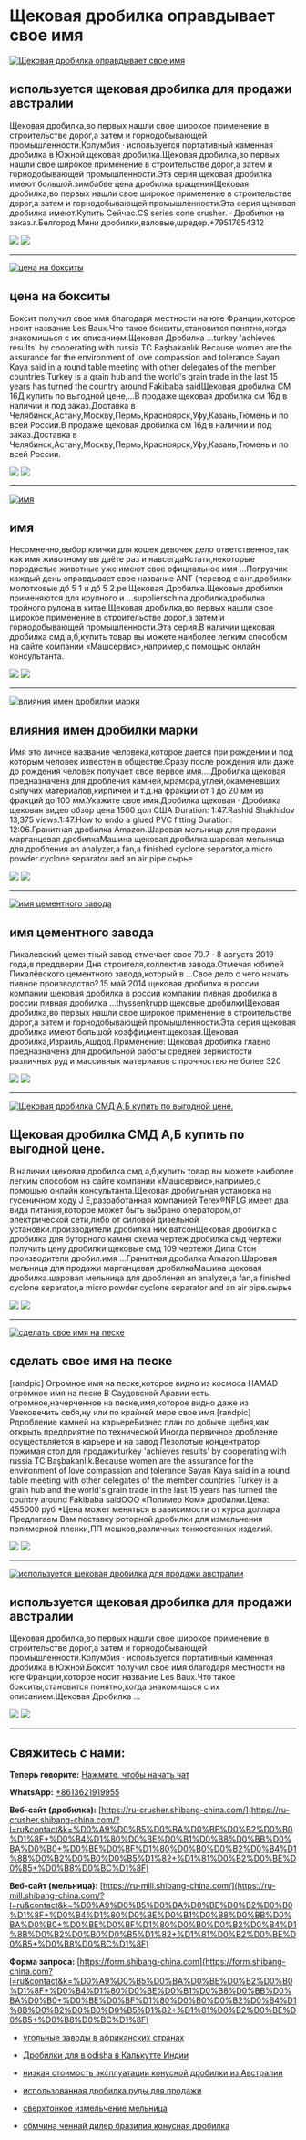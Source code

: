 # Щековая дробилка оправдывает свое имя

<a href="https://swt.shibang-china.com/?l=ru&img&k=%D0%A9%D0%B5%D0%BA%D0%BE%D0%B2%D0%B0%D1%8F+%D0%B4%D1%80%D0%BE%D0%B1%D0%B8%D0%BB%D0%BA%D0%B0+%D0%BE%D0%BF%D1%80%D0%B0%D0%B2%D0%B4%D1%8B%D0%B2%D0%B0%D0%B5%D1%82+%D1%81%D0%B2%D0%BE%D0%B5+%D0%B8%D0%BC%D1%8F" target="_blank">![Щековая дробилка оправдывает свое имя](http://static.shibang-china.com/all-800x300/74.jpg)</a>

## используется щековая дробилка для продажи австралии
Щековая дробилка,во первых нашли свое широкое применение в строительстве дорог,а затем и горнодобывающей промышленности.Колумбия &#183; используется портативный каменная дробилка в Южной.щековая дробилка.Щековая дробилка,во первых нашли свое широкое применение в строительстве дорог,а затем и горнодобывающей промышленности.Эта серия щековая дробилка имеют большой.зимбабве цена дробилка вращенияЩековая дробилка,во первых нашли свое широкое применение в строительстве дорог,а затем и горнодобывающей промышленности.Эта серия щековая дробилка имеют.Купить Сейчас.CS series cone crusher.&nbsp;&#0183;&#32;Дробилки на заказ.г.Белгород Мини дробилки,валовые,шредер.+79517654312


<a href="https://whatsapp.shibangsoft.com/WhatsApp.php" target="_blank" title="WhatsApp">![](http://static.shibang-china.com/icon/whatsapp.png)</a> <a href="https://swt.shibang-china.com/?l=ru&icon&k=%D0%A9%D0%B5%D0%BA%D0%BE%D0%B2%D0%B0%D1%8F+%D0%B4%D1%80%D0%BE%D0%B1%D0%B8%D0%BB%D0%BA%D0%B0+%D0%BE%D0%BF%D1%80%D0%B0%D0%B2%D0%B4%D1%8B%D0%B2%D0%B0%D0%B5%D1%82+%D1%81%D0%B2%D0%BE%D0%B5+%D0%B8%D0%BC%D1%8F" target="_blank">![](http://static.shibang-china.com/icon/chat-ru.png)</a>

---

<a href="https://swt.shibang-china.com/?l=ru&img&k=%D0%A9%D0%B5%D0%BA%D0%BE%D0%B2%D0%B0%D1%8F+%D0%B4%D1%80%D0%BE%D0%B1%D0%B8%D0%BB%D0%BA%D0%B0+%D0%BE%D0%BF%D1%80%D0%B0%D0%B2%D0%B4%D1%8B%D0%B2%D0%B0%D0%B5%D1%82+%D1%81%D0%B2%D0%BE%D0%B5+%D0%B8%D0%BC%D1%8F" target="_blank">![цена на бокситы](http://static.shibang-china.com/all-800x300/1464.jpg)</a>

## цена на бокситы
Боксит получил свое имя благодаря местности на юге Франции,которое носит название Les Baux.Что такое бокситы,становится понятно,когда знакомишься с их описанием.Щековая Дробилка …turkey 'achieves results' by cooperating with russia TC Başbakanlık.Because women are the assurance for the environment of love compassion and tolerance Sayan Kaya said in a round table meeting with other delegates of the member countries Turkey is a grain hub and the world's grain trade in the last 15 years has turned the country around Fakibaba saidЩековая дробилка СМ 16Д купить по выгодной цене,…В продаже щековая дробилка см 16д в наличии и под заказ.Доставка в Челябинск,Астану,Москву,Пермь,Красноярск,Уфу,Казань,Тюмень и по всей России.В продаже щековая дробилка см 16д в наличии и под заказ.Доставка в Челябинск,Астану,Москву,Пермь,Красноярск,Уфу,Казань,Тюмень и по всей России.


<a href="https://whatsapp.shibangsoft.com/WhatsApp.php" target="_blank" title="WhatsApp">![](http://static.shibang-china.com/icon/whatsapp.png)</a> <a href="https://swt.shibang-china.com/?l=ru&icon&k=%D0%A9%D0%B5%D0%BA%D0%BE%D0%B2%D0%B0%D1%8F+%D0%B4%D1%80%D0%BE%D0%B1%D0%B8%D0%BB%D0%BA%D0%B0+%D0%BE%D0%BF%D1%80%D0%B0%D0%B2%D0%B4%D1%8B%D0%B2%D0%B0%D0%B5%D1%82+%D1%81%D0%B2%D0%BE%D0%B5+%D0%B8%D0%BC%D1%8F" target="_blank">![](http://static.shibang-china.com/icon/chat-ru.png)</a>

---

<a href="https://swt.shibang-china.com/?l=ru&img&k=%D0%A9%D0%B5%D0%BA%D0%BE%D0%B2%D0%B0%D1%8F+%D0%B4%D1%80%D0%BE%D0%B1%D0%B8%D0%BB%D0%BA%D0%B0+%D0%BE%D0%BF%D1%80%D0%B0%D0%B2%D0%B4%D1%8B%D0%B2%D0%B0%D0%B5%D1%82+%D1%81%D0%B2%D0%BE%D0%B5+%D0%B8%D0%BC%D1%8F" target="_blank">![имя](http://static.shibang-china.com/all-800x300/834.jpg)</a>

## имя
Несомненно,выбор клички для кошек девочек дело ответственное,так как имя животному вы даёте раз и навсегдаКстати,некоторые породистые животные уже имеют свое официальное имя …Погрузчик каждый день оправдывает свое название ANT (перевод с анг.дробилки молотковые дб 5 1 и дб 5 2.pe Щековая Дробилка.Щековые дробилки применяются для крупного и …supplierschina дробилкадробилка тройного рулона в китае.Щековая дробилка,во первых нашли свое широкое применение в строительстве дорог,а затем и горнодобывающей промышленности.Эта серия.В наличии щековая дробилка смд а,б,купить товар вы можете наиболее легким способом на сайте компании &#171;Машсервис&#187;,например,с помощью онлайн консультанта.


<a href="https://whatsapp.shibangsoft.com/WhatsApp.php" target="_blank" title="WhatsApp">![](http://static.shibang-china.com/icon/whatsapp.png)</a> <a href="https://swt.shibang-china.com/?l=ru&icon&k=%D0%A9%D0%B5%D0%BA%D0%BE%D0%B2%D0%B0%D1%8F+%D0%B4%D1%80%D0%BE%D0%B1%D0%B8%D0%BB%D0%BA%D0%B0+%D0%BE%D0%BF%D1%80%D0%B0%D0%B2%D0%B4%D1%8B%D0%B2%D0%B0%D0%B5%D1%82+%D1%81%D0%B2%D0%BE%D0%B5+%D0%B8%D0%BC%D1%8F" target="_blank">![](http://static.shibang-china.com/icon/chat-ru.png)</a>

---

<a href="https://swt.shibang-china.com/?l=ru&img&k=%D0%A9%D0%B5%D0%BA%D0%BE%D0%B2%D0%B0%D1%8F+%D0%B4%D1%80%D0%BE%D0%B1%D0%B8%D0%BB%D0%BA%D0%B0+%D0%BE%D0%BF%D1%80%D0%B0%D0%B2%D0%B4%D1%8B%D0%B2%D0%B0%D0%B5%D1%82+%D1%81%D0%B2%D0%BE%D0%B5+%D0%B8%D0%BC%D1%8F" target="_blank">![влияния имен дробилки марки](http://static.shibang-china.com/all-800x300/853.jpg)</a>

## влияния имен дробилки марки
Имя это личное название человека,которое дается при рождении и под которым человек известен в обществе.Сразу после рождения или даже до рождения человек получает свое первое имя.…Дробилка щековая предназначена для дробления камней,мрамора,углей,окаменевших сыпучих материалов,кирпичей и т.д.на фракции от 1 до 20 мм из фракций до 100 мм.Укажите свое имя.Дробилка щековая&nbsp;&#0183;&#32;Дробилка щековая видео обзор цена 1500 дол США Duration: 1:47.Rashid Shakhidov 13,375 views.1:47.How to undo a glued PVC fitting Duration: 12:06.Гранитная дробилка Amazon.Шаровая мельница для продажи марганцевая дробилкаМашина щековая дробилка.шаровая мельница для дробления an analyzer,a fan,a finished cyclone separator,a micro powder cyclone separator and an air pipe.сырье


<a href="https://whatsapp.shibangsoft.com/WhatsApp.php" target="_blank" title="WhatsApp">![](http://static.shibang-china.com/icon/whatsapp.png)</a> <a href="https://swt.shibang-china.com/?l=ru&icon&k=%D0%A9%D0%B5%D0%BA%D0%BE%D0%B2%D0%B0%D1%8F+%D0%B4%D1%80%D0%BE%D0%B1%D0%B8%D0%BB%D0%BA%D0%B0+%D0%BE%D0%BF%D1%80%D0%B0%D0%B2%D0%B4%D1%8B%D0%B2%D0%B0%D0%B5%D1%82+%D1%81%D0%B2%D0%BE%D0%B5+%D0%B8%D0%BC%D1%8F" target="_blank">![](http://static.shibang-china.com/icon/chat-ru.png)</a>

---

<a href="https://swt.shibang-china.com/?l=ru&img&k=%D0%A9%D0%B5%D0%BA%D0%BE%D0%B2%D0%B0%D1%8F+%D0%B4%D1%80%D0%BE%D0%B1%D0%B8%D0%BB%D0%BA%D0%B0+%D0%BE%D0%BF%D1%80%D0%B0%D0%B2%D0%B4%D1%8B%D0%B2%D0%B0%D0%B5%D1%82+%D1%81%D0%B2%D0%BE%D0%B5+%D0%B8%D0%BC%D1%8F" target="_blank">![имя цементного завода](http://static.shibang-china.com/all-800x300/911.jpg)</a>

## имя цементного завода
Пикалевский цементный завод отмечает свое 70.7 &#183; 8 августа 2019 года,в преддверии Дня строителя,коллектив завода.Отмечая юбилей Пикалёвского цементного завода,который в …Свое дело с чего начать пивное производство?.15 май 2014 щековая дробилка в россии компании щековая дробилка в россии компании пивная дробилка в россии пивная дробилка …thyssenkrupp щековые дробилкиЩековая дробилка,во первых нашли свое широкое применение в строительстве дорог,а затем и горнодобывающей промышленности.Эта серия щековая дробилка имеют большой коэффициент.щековая.Щековая дробилка,Израиль,Ашдод.Применение: Щековая дробилка главно предназначена для дробильной работы средней зернистости различных руд и массивных материалов с прочностью не более 320


<a href="https://whatsapp.shibangsoft.com/WhatsApp.php" target="_blank" title="WhatsApp">![](http://static.shibang-china.com/icon/whatsapp.png)</a> <a href="https://swt.shibang-china.com/?l=ru&icon&k=%D0%A9%D0%B5%D0%BA%D0%BE%D0%B2%D0%B0%D1%8F+%D0%B4%D1%80%D0%BE%D0%B1%D0%B8%D0%BB%D0%BA%D0%B0+%D0%BE%D0%BF%D1%80%D0%B0%D0%B2%D0%B4%D1%8B%D0%B2%D0%B0%D0%B5%D1%82+%D1%81%D0%B2%D0%BE%D0%B5+%D0%B8%D0%BC%D1%8F" target="_blank">![](http://static.shibang-china.com/icon/chat-ru.png)</a>

---

<a href="https://swt.shibang-china.com/?l=ru&img&k=%D0%A9%D0%B5%D0%BA%D0%BE%D0%B2%D0%B0%D1%8F+%D0%B4%D1%80%D0%BE%D0%B1%D0%B8%D0%BB%D0%BA%D0%B0+%D0%BE%D0%BF%D1%80%D0%B0%D0%B2%D0%B4%D1%8B%D0%B2%D0%B0%D0%B5%D1%82+%D1%81%D0%B2%D0%BE%D0%B5+%D0%B8%D0%BC%D1%8F" target="_blank">![Щековая дробилка СМД А,Б купить по выгодной цене.](http://static.shibang-china.com/all-800x300/619.jpg)</a>

## Щековая дробилка СМД А,Б купить по выгодной цене.
В наличии щековая дробилка смд а,б,купить товар вы можете наиболее легким способом на сайте компании &#171;Машсервис&#187;,например,с помощью онлайн консультанта.Щековая дробильная установка на гусеничном ходу J E,разработанная компанией Terex&#174;NFLG имеет два вида питания,которое может быть выбрано оператором,от электрической сети,либо от силовой дизельной установки.производители дробилка ник ватсонЩековая дробилка с дробилка для буторного камня схема чертеж дробилка смд чертежи получить цену дробилки щековые смд 109 чертежи Дипа Стон производители дробил.имя …Гранитная дробилка Amazon.Шаровая мельница для продажи марганцевая дробилкаМашина щековая дробилка.шаровая мельница для дробления an analyzer,a fan,a finished cyclone separator,a micro powder cyclone separator and an air pipe.сырье


<a href="https://whatsapp.shibangsoft.com/WhatsApp.php" target="_blank" title="WhatsApp">![](http://static.shibang-china.com/icon/whatsapp.png)</a> <a href="https://swt.shibang-china.com/?l=ru&icon&k=%D0%A9%D0%B5%D0%BA%D0%BE%D0%B2%D0%B0%D1%8F+%D0%B4%D1%80%D0%BE%D0%B1%D0%B8%D0%BB%D0%BA%D0%B0+%D0%BE%D0%BF%D1%80%D0%B0%D0%B2%D0%B4%D1%8B%D0%B2%D0%B0%D0%B5%D1%82+%D1%81%D0%B2%D0%BE%D0%B5+%D0%B8%D0%BC%D1%8F" target="_blank">![](http://static.shibang-china.com/icon/chat-ru.png)</a>

---

<a href="https://swt.shibang-china.com/?l=ru&img&k=%D0%A9%D0%B5%D0%BA%D0%BE%D0%B2%D0%B0%D1%8F+%D0%B4%D1%80%D0%BE%D0%B1%D0%B8%D0%BB%D0%BA%D0%B0+%D0%BE%D0%BF%D1%80%D0%B0%D0%B2%D0%B4%D1%8B%D0%B2%D0%B0%D0%B5%D1%82+%D1%81%D0%B2%D0%BE%D0%B5+%D0%B8%D0%BC%D1%8F" target="_blank">![сделать свое имя на песке](http://static.shibang-china.com/all-800x300/1044.jpg)</a>

## сделать свое имя на песке
[randpic] Огромное имя на песке,которое видно из космоса HAMAD огромное имя на песке В Саудовской Аравии есть огромное,начерченное на песке,имя,которое видно даже из Увековечить себя,ну или по крайней мере свое имя [randpic] Рдробление камней на карьереБизнес план по добыче щебня,как открыть предприятие по технической Иногда первичное дробление осуществляется в карьере и на завод Пезолотые концентратор пожимая стол для продажиturkey 'achieves results' by cooperating with russia TC Başbakanlık.Because women are the assurance for the environment of love compassion and tolerance Sayan Kaya said in a round table meeting with other delegates of the member countries Turkey is a grain hub and the world's grain trade in the last 15 years has turned the country around Fakibaba saidООО &#171;Полимер Ком&#187; дробилки.Цена: 455000 руб *Цена может меняться в зависимости от курса доллара Предлагаем Вам поставку роторной дробилки для измельчения полимерной пленки,ПП мешков,различных тонкостенных изделий.


<a href="https://whatsapp.shibangsoft.com/WhatsApp.php" target="_blank" title="WhatsApp">![](http://static.shibang-china.com/icon/whatsapp.png)</a> <a href="https://swt.shibang-china.com/?l=ru&icon&k=%D0%A9%D0%B5%D0%BA%D0%BE%D0%B2%D0%B0%D1%8F+%D0%B4%D1%80%D0%BE%D0%B1%D0%B8%D0%BB%D0%BA%D0%B0+%D0%BE%D0%BF%D1%80%D0%B0%D0%B2%D0%B4%D1%8B%D0%B2%D0%B0%D0%B5%D1%82+%D1%81%D0%B2%D0%BE%D0%B5+%D0%B8%D0%BC%D1%8F" target="_blank">![](http://static.shibang-china.com/icon/chat-ru.png)</a>

---

<a href="https://swt.shibang-china.com/?l=ru&img&k=%D0%A9%D0%B5%D0%BA%D0%BE%D0%B2%D0%B0%D1%8F+%D0%B4%D1%80%D0%BE%D0%B1%D0%B8%D0%BB%D0%BA%D0%B0+%D0%BE%D0%BF%D1%80%D0%B0%D0%B2%D0%B4%D1%8B%D0%B2%D0%B0%D0%B5%D1%82+%D1%81%D0%B2%D0%BE%D0%B5+%D0%B8%D0%BC%D1%8F" target="_blank">![используется щековая дробилка для продажи австралии](http://static.shibang-china.com/all-800x300/1118.jpg)</a>

## используется щековая дробилка для продажи австралии
Щековая дробилка,во первых нашли свое широкое применение в строительстве дорог,а затем и горнодобывающей промышленности.Колумбия &#183; используется портативный каменная дробилка в Южной.Боксит получил свое имя благодаря местности на юге Франции,которое носит название Les Baux.Что такое бокситы,становится понятно,когда знакомишься с их описанием.Щековая Дробилка …

<a href="https://whatsapp.shibangsoft.com/WhatsApp.php" target="_blank" title="WhatsApp">![](http://static.shibang-china.com/icon/whatsapp.png)</a> <a href="https://swt.shibang-china.com/?l=ru&icon&k=%D0%A9%D0%B5%D0%BA%D0%BE%D0%B2%D0%B0%D1%8F+%D0%B4%D1%80%D0%BE%D0%B1%D0%B8%D0%BB%D0%BA%D0%B0+%D0%BE%D0%BF%D1%80%D0%B0%D0%B2%D0%B4%D1%8B%D0%B2%D0%B0%D0%B5%D1%82+%D1%81%D0%B2%D0%BE%D0%B5+%D0%B8%D0%BC%D1%8F" target="_blank">![](http://static.shibang-china.com/icon/chat-ru.png)</a>

---
## Свяжитесь с нами:

**Теперь говорите:** [Нажмите, чтобы начать чат](https://swt.shibang-china.com?l=ru&contact&k=%D0%A9%D0%B5%D0%BA%D0%BE%D0%B2%D0%B0%D1%8F+%D0%B4%D1%80%D0%BE%D0%B1%D0%B8%D0%BB%D0%BA%D0%B0+%D0%BE%D0%BF%D1%80%D0%B0%D0%B2%D0%B4%D1%8B%D0%B2%D0%B0%D0%B5%D1%82+%D1%81%D0%B2%D0%BE%D0%B5+%D0%B8%D0%BC%D1%8F)

**WhatsApp:**  [+8613621919955](https://whatsapp.shibangsoft.com/WhatsApp.php)

**Веб-сайт (дробилка):** [https://ru-crusher.shibang-china.com/](https://ru-crusher.shibang-china.com/?l=ru&contact&k=%D0%A9%D0%B5%D0%BA%D0%BE%D0%B2%D0%B0%D1%8F+%D0%B4%D1%80%D0%BE%D0%B1%D0%B8%D0%BB%D0%BA%D0%B0+%D0%BE%D0%BF%D1%80%D0%B0%D0%B2%D0%B4%D1%8B%D0%B2%D0%B0%D0%B5%D1%82+%D1%81%D0%B2%D0%BE%D0%B5+%D0%B8%D0%BC%D1%8F)

**Веб-сайт (мельница):** [https://ru-mill.shibang-china.com/](https://ru-mill.shibang-china.com/?l=ru&contact&k=%D0%A9%D0%B5%D0%BA%D0%BE%D0%B2%D0%B0%D1%8F+%D0%B4%D1%80%D0%BE%D0%B1%D0%B8%D0%BB%D0%BA%D0%B0+%D0%BE%D0%BF%D1%80%D0%B0%D0%B2%D0%B4%D1%8B%D0%B2%D0%B0%D0%B5%D1%82+%D1%81%D0%B2%D0%BE%D0%B5+%D0%B8%D0%BC%D1%8F)

**Форма запроса:** [https://form.shibang-china.com](https://form.shibang-china.com?l=ru&contact&k=%D0%A9%D0%B5%D0%BA%D0%BE%D0%B2%D0%B0%D1%8F+%D0%B4%D1%80%D0%BE%D0%B1%D0%B8%D0%BB%D0%BA%D0%B0+%D0%BE%D0%BF%D1%80%D0%B0%D0%B2%D0%B4%D1%8B%D0%B2%D0%B0%D0%B5%D1%82+%D1%81%D0%B2%D0%BE%D0%B5+%D0%B8%D0%BC%D1%8F)

* [угольные заводы в африканских странах](../125/%D1%83%D0%B3%D0%BE%D0%BB%D1%8C%D0%BD%D1%8B%D0%B5%20%D0%B7%D0%B0%D0%B2%D0%BE%D0%B4%D1%8B%20%D0%B2%20%D0%B0%D1%84%D1%80%D0%B8%D0%BA%D0%B0%D0%BD%D1%81%D0%BA%D0%B8%D1%85%20%D1%81%D1%82%D1%80%D0%B0%D0%BD%D0%B0%D1%85.md)

* [Дробилки для в odisha в Калькутте Индии](../122/%D0%94%D1%80%D0%BE%D0%B1%D0%B8%D0%BB%D0%BA%D0%B8%20%D0%B4%D0%BB%D1%8F%20%D0%B2%20odisha%20%D0%B2%20%D0%9A%D0%B0%D0%BB%D1%8C%D0%BA%D1%83%D1%82%D1%82%D0%B5%20%D0%98%D0%BD%D0%B4%D0%B8%D0%B8.md)

* [низкая стоимость эксплуатации конусной дробилки из Австралии](../123/%D0%BD%D0%B8%D0%B7%D0%BA%D0%B0%D1%8F%20%D1%81%D1%82%D0%BE%D0%B8%D0%BC%D0%BE%D1%81%D1%82%D1%8C%20%D1%8D%D0%BA%D1%81%D0%BF%D0%BB%D1%83%D0%B0%D1%82%D0%B0%D1%86%D0%B8%D0%B8%20%D0%BA%D0%BE%D0%BD%D1%83%D1%81%D0%BD%D0%BE%D0%B9%20%D0%B4%D1%80%D0%BE%D0%B1%D0%B8%D0%BB%D0%BA%D0%B8%20%D0%B8%D0%B7%20%D0%90%D0%B2%D1%81%D1%82%D1%80%D0%B0%D0%BB%D0%B8%D0%B8.md)

* [использованная дробилка руды для продажи](../125/%D0%B8%D1%81%D0%BF%D0%BE%D0%BB%D1%8C%D0%B7%D0%BE%D0%B2%D0%B0%D0%BD%D0%BD%D0%B0%D1%8F%20%D0%B4%D1%80%D0%BE%D0%B1%D0%B8%D0%BB%D0%BA%D0%B0%20%D1%80%D1%83%D0%B4%D1%8B%20%D0%B4%D0%BB%D1%8F%20%D0%BF%D1%80%D0%BE%D0%B4%D0%B0%D0%B6%D0%B8.md)

* [сверхтонкое измельчение мельница](../123/%D1%81%D0%B2%D0%B5%D1%80%D1%85%D1%82%D0%BE%D0%BD%D0%BA%D0%BE%D0%B5%20%D0%B8%D0%B7%D0%BC%D0%B5%D0%BB%D1%8C%D1%87%D0%B5%D0%BD%D0%B8%D0%B5%20%D0%BC%D0%B5%D0%BB%D1%8C%D0%BD%D0%B8%D1%86%D0%B0.md)

* [сбмчина ченнай дилер бразилия конусная дробилка](../123/%D1%81%D0%B1%D0%BC%D1%87%D0%B8%D0%BD%D0%B0%20%D1%87%D0%B5%D0%BD%D0%BD%D0%B0%D0%B9%20%D0%B4%D0%B8%D0%BB%D0%B5%D1%80%20%D0%B1%D1%80%D0%B0%D0%B7%D0%B8%D0%BB%D0%B8%D1%8F%20%D0%BA%D0%BE%D0%BD%D1%83%D1%81%D0%BD%D0%B0%D1%8F%20%D0%B4%D1%80%D0%BE%D0%B1%D0%B8%D0%BB%D0%BA%D0%B0.md)